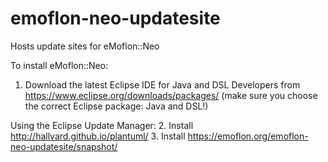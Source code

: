 # emoflon-neo-updatesite
Hosts update sites for eMoflon::Neo

To install eMoflon::Neo:

1. Download the latest Eclipse IDE for Java and DSL Developers from https://www.eclipse.org/downloads/packages/ (make sure you choose the correct Eclipse package: Java and DSL!)

Using the Eclipse Update Manager:
2. Install  http://hallvard.github.io/plantuml/
3. Install  https://emoflon.org/emoflon-neo-updatesite/snapshot/
